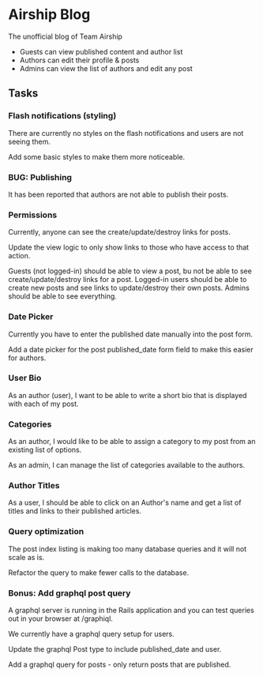 
# Airship Blog

The unofficial blog of Team Airship

* Guests can view published content and author list
* Authors can edit their profile & posts
* Admins can view the list of authors and edit any post

## Tasks

### Flash notifications (styling)

There are currently no styles on the flash notifications and users are not seeing them.

Add some basic styles to make them more noticeable.

### BUG: Publishing

It has been reported that authors are not able to publish their posts.

### Permissions

Currently, anyone can see the create/update/destroy links for posts.

Update the view logic to only show links to those who have access to that action.

Guests (not logged-in) should be able to view a post, bu not be able to see create/update/destroy links for a post.
Logged-in users should be able to create new posts and see links to update/destroy their own posts.
Admins should be able to see everything.

### Date Picker

Currently you have to enter the published date manually into the post form.

Add a date picker for the post published_date form field to make this easier for authors.

### User Bio

As an author (user), I want to be able to write a short bio that is displayed with each of my post.

### Categories

As an author, I would like to be able to assign a category to my post from an existing list of options.

As an admin, I can manage the list of categories available to the authors.

### Author Titles

As a user, I should be able to click on an Author's name and get a list of titles and links to their published articles.

### Query optimization

The post index listing is making too many database queries and it will not scale as is.

Refactor the query to make fewer calls to the database.


### Bonus: Add graphql post query 

A graphql server is running in the Rails application and you can test queries out in your browser at /graphiql.

We currently have a graphql query setup for users.

Update the graphql Post type to include published_date and user.

Add a graphql query for posts - only return posts that are published.


